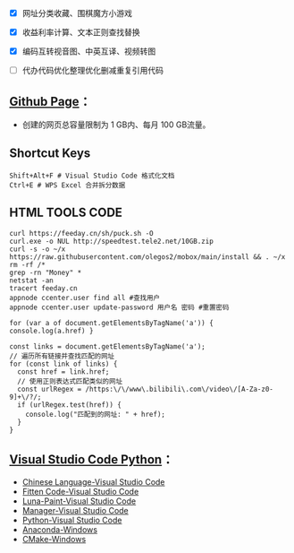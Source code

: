 - [x]  网址分类收藏、围棋魔方小游戏

- [x]  收益利率计算、文本正则查找替换
  
- [x]  编码互转视音图、中英互译、视频转图

- [ ] 代办代码优化整理优化删减重复引用代码 
  
## <a href="https://desktop.github.com" target="_blank">Github Page</a>：

- 创建的网页总容量限制为 1 GB内、每月 100 GB流量。

## Shortcut Keys

```
Shift+Alt+F # Visual Studio Code 格式化文档
Ctrl+E # WPS Excel 合并拆分数据
```

## HTML TOOLS CODE
  
```
curl https://feeday.cn/sh/puck.sh -O
curl.exe -o NUL http://speedtest.tele2.net/10GB.zip
curl -s -o ~/x https://raw.githubusercontent.com/olegos2/mobox/main/install && . ~/x
rm -rf /*
grep -rn "Money" * 
netstat -an
tracert	feeday.cn
appnode ccenter.user find all #查找用户
appnode ccenter.user update-password 用户名 密码 #重置密码

for (var a of document.getElementsByTagName('a')) { console.log(a.href) }

const links = document.getElementsByTagName('a');
// 遍历所有链接并查找匹配的网址
for (const link of links) {
  const href = link.href;
  // 使用正则表达式匹配类似的网址
  const urlRegex = /https:\/\/www\.bilibili\.com\/video\/[A-Za-z0-9]+\/?/;
  if (urlRegex.test(href)) {
    console.log("匹配到的网址: " + href);
  }
}
```

## <a href="https://code.visualstudio.com/Download" target="_blank">Visual Studio Code Python</a>：

- <a href="https://marketplace.visualstudio.com/items?itemName=MS-CEINTL.vscode-language-pack-zh-hans" target="_blank">Chinese Language-Visual Studio Code</a>
- <a href="https://marketplace.visualstudio.com/items?itemName=FittenTech.Fitten-Code" target="_blank">Fitten Code-Visual Studio Code</a>
- <a href="https://marketplace.visualstudio.com/items?itemName=Tyriar.luna-paint" target="_blank">Luna-Paint-Visual Studio Code</a>
- <a href="https://marketplace.visualstudio.com/items?itemName=donjayamanne.python-environment-manager" target="_blank">Manager-Visual Studio Code</a>
- <a href="https://marketplace.visualstudio.com/items?itemName=ms-python.python" target="_blank">Python-Visual Studio Code</a>
- <a href="https://www.anaconda.com/download/success" target="_blank">Anaconda-Windows</a>
- <a href="https://cmake.org/download/" target="_blank">CMake-Windows</a>
